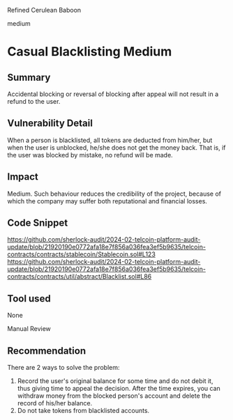 Refined Cerulean Baboon

medium

# Casual Blacklisting Medium

## Summary
Accidental blocking or reversal of blocking after appeal will not result in a refund to the user.

## Vulnerability Detail
When a person is blacklisted, all tokens are deducted from him/her, but when the user is unblocked, he/she does not get the money back. That is, if the user was blocked by mistake, no refund will be made.

## Impact
Medium. Such behaviour reduces the credibility of the project, because of which the company may suffer both reputational and financial losses. 

## Code Snippet
https://github.com/sherlock-audit/2024-02-telcoin-platform-audit-update/blob/21920190e0772afa18e7f856a036fea3ef5b9635/telcoin-contracts/contracts/stablecoin/Stablecoin.sol#L123
https://github.com/sherlock-audit/2024-02-telcoin-platform-audit-update/blob/21920190e0772afa18e7f856a036fea3ef5b9635/telcoin-contracts/contracts/util/abstract/Blacklist.sol#L86

## Tool used
None

Manual Review

## Recommendation
There are 2 ways to solve the problem:
1) Record the user's original balance for some time and do not debit it, thus giving time to appeal the decision. After the time expires, you can withdraw money from the blocked person's account and delete the record of his/her balance. 
2) Do not take tokens from blacklisted accounts.
